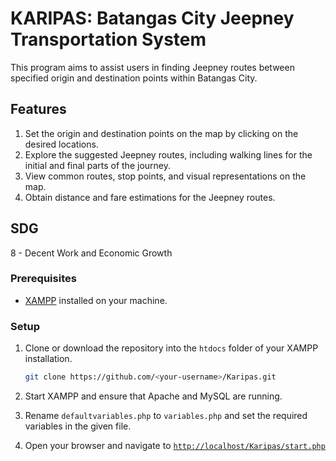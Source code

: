 # KARIPAS: Batangas City Jeepney Transportation System
This program aims to assist users in finding Jeepney routes between specified origin and destination points within Batangas City.

## Features 
1. Set the origin and destination points on the map by clicking on the desired locations.
2. Explore the suggested Jeepney routes, including walking lines for the initial and final parts of the journey.
3. View common routes, stop points, and visual representations on the map.
4. Obtain distance and fare estimations for the Jeepney routes.

## SDG
8 - Decent Work and Economic Growth

### Prerequisites
- [XAMPP](https://www.apachefriends.org/index.html) installed on your machine.

### Setup
1. Clone or download the repository into the `htdocs` folder of your XAMPP installation.

    ```bash
    git clone https://github.com/<your-username>/Karipas.git
    ```

2. Start XAMPP and ensure that Apache and MySQL are running.

3. Rename `defaultvariables.php` to `variables.php` and set the required variables in the given file.
    
4. Open your browser and navigate to [`http://localhost/Karipas/start.php`](http://localhost/Karipas/start/php)